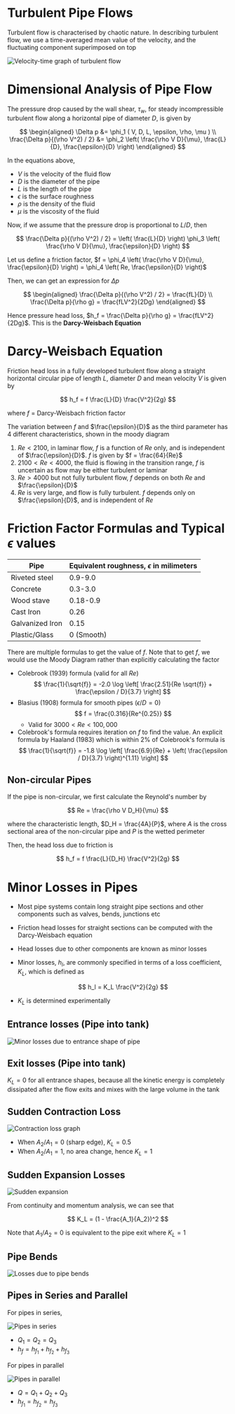 # Turbulent Pipe Flows

Turbulent flow is characterised by chaotic nature. In describing turbulent flow, we use a time-averaged mean value of the velocity, and the fluctuating component superimposed on top

![Velocity-time graph of turbulent flow](https://www.researchgate.net/profile/David-Burt-5/publication/304179559/figure/fig7/AS:668941366075398@1536499458871/A-velocity-trace-for-a-steady-turbulent-flow-The-fluctuations-in-velocity-occur-at-the.png)

# Dimensional Analysis of Pipe Flow

The pressure drop caused by the wall shear, $\tau_w$, for steady incompressible turbulent flow along a horizontal pipe of diameter $D$, is given by

$$
\begin{aligned}
\Delta p &= \phi_1 ( V, D, L, \epsilon, \rho, \mu ) \\
\frac{\Delta p}{(\rho V^2) / 2} &= \phi_2 \left( \frac{\rho V D}{\mu}, \frac{L}{D}, \frac{\epsilon}{D} \right)
\end{aligned}
$$

In the equations above,

-   $V$ is the velocity of the fluid flow
-   $D$ is the diameter of the pipe
-   $L$ is the length of the pipe
-   $\epsilon$ is the surface roughness
-   $\rho$ is the density of the fluid
-   $\mu$ is the viscosity of the fluid

Now, if we assume that the pressure drop is proportional to $L/D$, then

$$
\frac{\Delta p}{(\rho V^2) / 2} = \left( \frac{L}{D} \right) \phi_3 \left( \frac{\rho V D}{\mu}, \frac{\epsilon}{D} \right)
$$

Let us define a friction factor, $f = \phi_4 \left( \frac{\rho V D}{\mu}, \frac{\epsilon}{D} \right) = \phi_4 \left( Re, \frac{\epsilon}{D} \right)$

Then, we can get an expression for $\Delta p$

$$
\begin{aligned}
\frac{\Delta p}{(\rho V^2) / 2} = \frac{fL}{D} \\
\frac{\Delta p}{\rho g} = \frac{fLV^2}{2Dg}
\end{aligned}
$$

Hence pressure head loss, $h_f = \frac{\Delta p}{\rho g} = \frac{fLV^2}{2Dg}$. This is the **Darcy-Weisbach Equation**

# Darcy-Weisbach Equation

Friction head loss in a fully developed turbulent flow along a straight horizontal circular pipe of length $L$, diameter $D$ and mean velocity $V$ is given by

$$
h_f = f \frac{L}{D} \frac{V^2}{2g}
$$

where $f$ = Darcy-Weisbach friction factor

The variation between $f$ and $\frac{\epsilon}{D}$ as the third parameter has 4 different characteristics, shown in the moody diagram

1. $Re < 2100$, in laminar flow, $f$ is a function of $Re$ only, and is independent of $\frac{\epsilon}{D}$. $f$ is given by $f = \frac{64}{Re}$
2. $2100 < Re < 4000$, the fluid is flowing in the transition range, $f$ is uncertain as flow may be either turbulent or laminar
3. $Re > 4000$ but not fully turbulent flow, $f$ depends on both $Re$ and $\frac{\epsilon}{D}$
4. $Re$ is very large, and flow is fully turbulent. $f$ depends only on $\frac{\epsilon}{D}$, and is independent of $Re$

# Friction Factor Formulas and Typical $\epsilon$ values

| Pipe            | Equivalent roughness, $\epsilon$ in milimeters |
| --------------- | ---------------------------------------------- |
| Riveted steel   | 0.9-9.0                                        |
| Concrete        | 0.3-3.0                                        |
| Wood stave      | 0.18-0.9                                       |
| Cast Iron       | 0.26                                           |
| Galvanized Iron | 0.15                                           |
| Plastic/Glass   | 0 (Smooth)                                     |

There are multiple formulas to get the value of $f$. Note that to get $f$, we would use the Moody Diagram rather than explicitly calculating the factor

-   Colebrook (1939) formula (valid for all $Re$)
    $$
        \frac{1}{\sqrt{f}} = -2.0 \log \left[ \frac{2.51}{Re \sqrt{f}} + \frac{\epsilon / D}{3.7} \right]
    $$
-   Blasius (1908) formula for smooth pipes ($\epsilon / D = 0$)
    $$
        f = \frac{0.316}{Re^{0.25}}
    $$
    -   Valid for $3000 < Re < 100,000$
-   Colebrook's formula requires iteration on $f$ to find the value. An explicit formula by Haaland (1983) which is within 2% of Colebrook's formula is
    $$
        \frac{1}{\sqrt{f}} = -1.8 \log \left[ \frac{6.9}{Re} + \left( \frac{\epsilon / D}{3.7} \right)^{1.11} \right]
    $$

## Non-circular Pipes

If the pipe is non-circular, we first calculate the Reynold's number by

$$
Re = \frac{\rho V D_H}{\mu}
$$

where the characteristic length, $D_H = \frac{4A}{P}$, where $A$ is the cross sectional area of the non-circular pipe and $P$ is the wetted perimeter

Then, the head loss due to friction is

$$
h_f = f \frac{L}{D_H} \frac{V^2}{2g}
$$

# Minor Losses in Pipes

-   Most pipe systems contain long straight pipe sections and other components such as valves, bends, junctions etc
-   Friction head losses for straight sections can be computed with the Darcy-Weisbach equation
-   Head losses due to other components are known as minor losses
-   Minor losses, $h_l$, are commonly specified in terms of a loss coefficient, $K_L$, which is defined as

    $$
    h_l = K_L \frac{V^2}{2g}
    $$

-   $K_L$ is determined experimentally

## Entrance losses (Pipe into tank)

![Minor losses due to entrance shape of pipe](https://ars.els-cdn.com/content/image/3-s2.0-B9781856178280000044-gr3.jpg)

## Exit losses (Pipe into tank)

$K_L = 0$ for all entrance shapes, because all the kinetic energy is completely dissipated after the flow exits and mixes with the large volume in the tank

## Sudden Contraction Loss

![Contraction loss graph](https://sbainvent.com/wp-content/uploads/2018/06/sudden-contraction-graph.jpg)

-   When $A_2 / A_1 = 0$ (sharp edge), $K_L = 0.5$
-   When $A_2 / A_1 = 1$, no area change, hence $K_L = 1$

## Sudden Expansion Losses

![Sudden expansion](https://www.tutorhelpdesk.com/UserFiles/loss%20of%20energy%20due%20to%20sudden%20expansion.JPG)

From continuity and momentum analysis, we can see that

$$
K_L = (1 - \frac{A_1}{A_2})^2
$$

Note that $A_1/A_2 = 0$ is equivalent to the pipe exit where $K_L = 1$

## Pipe Bends

![Losses due to pipe bends](https://qph.fs.quoracdn.net/main-qimg-15e99c0b1d77ca73e8c37ae9861b01d6)

## Pipes in Series and Parallel

For pipes in series,

![Pipes in series](http://abe-research.illinois.edu/faculty/dickc/Engineering/pipeseriesa_files/image002.jpg)

-   $Q_1 = Q_2= Q_3$
-   $h_f = h_{f_1} + h_{f_2} + h_{f_3}$

For pipes in parallel

![Pipes in parallel](http://abe-research.illinois.edu/faculty/dickc/Engineering/pipeseriesa_files/image004.jpg)

-   $Q = Q_1 + Q_2 + Q_3$
-   $h_{f_1} = h_{f_2} = h_{f_3}$
